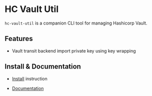 # HC Vault Util 

`hc-vault-util` is a companion CLI tool for managing Hashicorp Vault.

## Features

- Vault transit backend import private key using key wrapping 

## Install & Documentation 

- [Install](https://vdbulcke.github.io/hc-vault-util/install/) instruction

- [Documentation](https://vdbulcke.github.io/hc-vault-util/)

